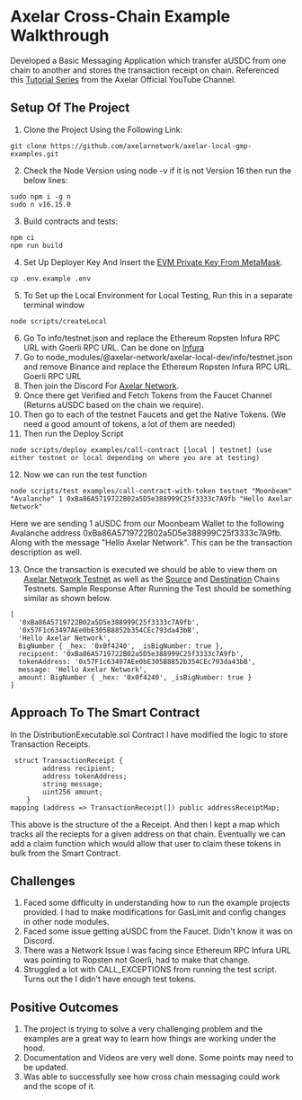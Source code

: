 # Axelar Cross-Chain Example Walkthrough
Developed a Basic Messaging Application which transfer aUSDC from one chain to another and stores the transaction receipt on chain.
Referenced this [Tutorial Series](https://www.youtube.com/watch?v=PWXmsP_a-ck&list=PLh_q0hSKS_y23UECn5GJML0BDhJDDiiiL&index=19&ab_channel=Axelar) from the Axelar Official YouTube Channel.

## Setup Of The Project
1. Clone the Project Using the Following Link:
```
git clone https://github.com/axelarnetwork/axelar-local-gmp-examples.git
```
2. Check the Node Version using node -v if it is not Version 16 then run the below lines:
```
sudo npm i -g n
sudo n v16.15.0
```
3. Build contracts and tests:
```
npm ci
npm run build
```
4. Set Up Deployer Key And Insert the [EVM Private Key From MetaMask](https://metamask.zendesk.com/hc/en-us/articles/360015289632-How-to-export-an-account-s-private-key#:~:text=On%20the%20account%20page%2C%20click,click%20%E2%80%9CConfirm%E2%80%9D%20to%20proceed.).
```
cp .env.example .env
```
5. To Set up the Local Environment for Local Testing, Run this in a separate terminal window
```
node scripts/createLocal
```
6. Go To info/testnet.json and replace the Ethereum Ropsten Infura RPC URL with Goerli RPC URL. Can be done on [Infura](https://app.infura.io/dashboard)
7. Go to node_modules/@axelar-network/axelar-local-dev/info/testnet.json and remove Binance and replace the Ethereum Ropsten Infura RPC URL. Goerli RPC URL
8. Then join the Discord For [Axelar Network](https://discord.com/invite/aRZ3Ra6f7D).
9. Once there get Verified and Fetch Tokens from the Faucet Channel (Returns aUSDC based on the chain we require).
10. Then go to each of the testnet Faucets and get the Native Tokens. (We need a good amount of tokens, a lot of them are needed)
11. Then run the Deploy Script
``` 
node scripts/deploy examples/call-contract [local | testnet] (use either testnet or local depending on where you are at testing)
```
12. Now we can run the test function
```
node scripts/test examples/call-contract-with-token testnet "Moonbeam" "Avalanche" 1 0xBa86A5719722B02a5D5e388999C25f3333c7A9fb "Hello Axelar Network"
```
Here we are sending 1 aUSDC from our Moonbeam Wallet to the following Avalanche address 0xBa86A5719722B02a5D5e388999C25f3333c7A9fb. Along with the message "Hello Axelar Network". This can be the transaction description as well.

13. Once the transaction is executed we should be able to view them on [Axelar Network Testnet](https://testnet.axelarscan.io/gmp/0xd8894ed1e7f6d76701a3da2b81285d852e7810fd8dec0efd97d5a3c9ea1ea39c:12) as well as the [Source](https://moonbase.moonscan.io/tx/0xd8894ed1e7f6d76701a3da2b81285d852e7810fd8dec0efd97d5a3c9ea1ea39c) and [Destination](https://testnet.avascan.info/blockchain/c/tx/0x089212d614bf64ba028a1023bf5a06ac22046e42da15c4065f720176c22f7d23) Chains Testnets.
Sample Response After Running the Test should be something similar as shown below.
```
[
  '0xBa86A5719722B02a5D5e388999C25f3333c7A9fb',
  '0x57F1c63497AEe0bE305B8852b354CEc793da43bB',
  'Hello Axelar Network',
  BigNumber { _hex: '0x0f4240', _isBigNumber: true },
  recipient: '0xBa86A5719722B02a5D5e388999C25f3333c7A9fb',
  tokenAddress: '0x57F1c63497AEe0bE305B8852b354CEc793da43bB',
  message: 'Hello Axelar Network',
  amount: BigNumber { _hex: '0x0f4240', _isBigNumber: true }
]
```

## Approach To The Smart Contract
In the DistributionExecutable.sol Contract I have modified the logic to store Transaction Receipts.
```
 struct TransactionReceipt {
        address recipient;
        address tokenAddress;
        string message;
        uint256 amount;
    }
mapping (address => TransactionReceipt[]) public addressReceiptMap;
```
This above is the structure of the a Receipt. And then I kept a map which tracks all the reciepts for a given address on that chain. Eventually we can add a claim function which would allow that user to claim these tokens in bulk from the Smart Contract.

## Challenges
1. Faced some difficulty in understanding how to run the example projects provided. I had to make modifications for GasLimit and config changes in other node modules.
2. Faced some issue getting aUSDC from the Faucet. Didn't know it was on Discord.
3. There was a Network Issue I was facing since Ethereum RPC Infura URL was pointing to Ropsten not Goerli, had to make that change.
4. Struggled a lot with CALL_EXCEPTIONS from running the test script. Turns out the I didn't have enough test tokens.

## Positive Outcomes
1. The project is trying to solve a very challenging problem and the examples are a great way to learn how things are working under the hood.
2. Documentation and Videos are very well done. Some points may need to be updated.
3. Was able to successfully see how cross chain messaging could work and the scope of it.